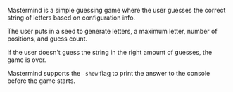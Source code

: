 Mastermind is a simple guessing game where the user guesses the correct string of letters based on configuration info.

The user puts in a seed to generate letters, a maximum letter, number of positions, and guess count.

If the user doesn't guess the string in the right amount of guesses, the game is over.

Mastermind supports the `-show` flag to print the answer to the console before the game starts.
